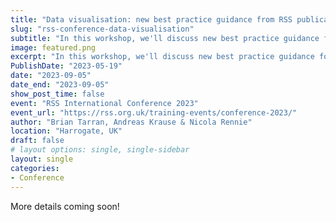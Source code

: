 ```yaml
---
title: "Data visualisation: new best practice guidance from RSS publications"
slug: "rss-conference-data-visualisation"
subtitle: "In this workshop, we'll discuss new best practice guidance for data visualisation for RSS publications."
image: featured.png
excerpt: "In this workshop, we'll discuss new best practice guidance for data visualisation for RSS publications."
PublishDate: "2023-05-19"
date: "2023-09-05"
date_end: "2023-09-05"
show_post_time: false
event: "RSS International Conference 2023"
event_url: "https://rss.org.uk/training-events/conference-2023/"
author: "Brian Tarran, Andreas Krause & Nicola Rennie"
location: "Harrogate, UK"
draft: false
# layout options: single, single-sidebar
layout: single
categories:
- Conference
---
```


More details coming soon!